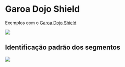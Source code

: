Garoa Dojo Shield
=================

Exemplos com o [Garoa Dojo Shield](https://garoa.net.br/wiki/Garoa_Dojo_Shield)

<img src="https://github.com/garoa/dojo-shield/blob/master/img/dojo-shield-2lados.jpg">

Identificação padrão dos segmentos
----------------------------------

<img src="https://raw.githubusercontent.com/garoa/dojo-shield/master/img/dojo-shield-segmentos.png">
